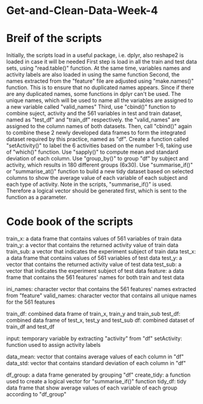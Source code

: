 # Get-and-Clean-Data-Week-4
# Breif of the scripts
Initially, the scripts load in a useful package, i.e. dplyr, also reshape2 is loaded in case it will be needed
First step is load in all the train and test data sets, using "read.table()" function. At the same time, variables names and activity labels are also loaded in using the same function
Second, the names extracted from the "feature" file are adjusted using "make.names()" function. This is to ensure that no duplicated names appears. Since if there are any duplicated names, some functions in dplyr can't be used. The unique names, which will be used to name all the variables are assigned to a new variable called "valid_names"
Third, use "cbind()" function to combine suject, activity and the 561 variables in test and train dataset, named as "test_df" and "train_df" respectively. the "valid_names" are assigned to the column names of both datasets. Then, call "cbind()" again to combine these 2 newly developed data frames to form the integrated dataset required by this practice, named as "df".
Create a function called "setActivity()" to label the 6 activities based on the number 1-6, taking use of "which()" function.
Use "sapply()" to compute mean and standard deviation of each column.
Use "group_by()" to group "df" by subject and activity, which results in 180 different groups (6x30).
Use "summarise_if()" or "summarise_at()" function to build a new tidy dataset based on selected columns to show the average value of each variable of each subject and each type of activity. Note in the scripts, "summarise_if()" is used. Therefore a logical vector should be generated first, which is sent to the function as a parameter.

# Code book of the scripts
train_x: a data frame that contains values of 561 variables of train data
train_y: a vector that contains the returned activity value of train data
train_sub: a vector that indicates the experiment subject of train data
test_x: a data frame that contains values of 561 variables of test data
test_y: a vector that contains the returned activity value of test data
test_sub: a vector that indicates the experiment subject of test data
feature: a data frame that contains the 561 features' names for both train and test data

ini_names: character vector that contains the 561 features' names extracted from "feature"
valid_names: character vector that contains all unique names for the 561 features

train_df: combined data frame of train_x, train_y and train_sub
test_df: combined data frame of test_x, test_y and test_sub
df: combined dataset of train_df and test_df

input: temporary variable by extracting "activity" from "df"
setActivity: function used to assign activity labels

data_mean: vector that contains average values of each column in "df"
data_std: vector that contains standard deviation of each column in "df"

df_group: a data frame generated by grouping "df"
create_tidy: a function used to create a logical vector for "summarise_if()" function
tidy_df: tidy data frame that show average values of each variable of each group according to "df_group"



